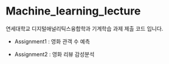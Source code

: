# Machine_learning_lecture
연세대학교 디지털애널리틱스융합학과 기계학습 과제 제출 코드 입니다.

* Assignment1 : 영화 관객 수 예측

* Assignment2 : 영화 리뷰 감성분석

